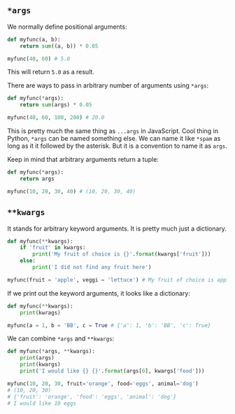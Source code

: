 ## `*args`

We normally define positional arguments:
```python
def myfunc(a, b):
    return sum((a, b)) * 0.05

myfunc(40, 60) # 5.0
```
This will return `5.0` as a result.

There are ways to pass in arbitrary number of arguments using `*args`:
```python
def myfunc(*args):
	return sum(args) * 0.05

myfunc(40, 60, 100, 200) # 20.0
```
This is pretty much the same thing as `...args` in JavaScript.
Cool thing in Python, `*args` can be named something else. We can name it like `*spam` as long as it it followed by the asterisk. But it is a convention to name it as `args`.

Keep in mind that arbitrary arguments return a tuple:
```python
def myfunc(*args):
	return args

myfunc(10, 20, 30, 40) # (10, 20, 30, 40)
```

## `**kwargs`

It stands for arbitrary keyword arguments. It is pretty much just a dictionary.
```python
def myfunc(**kwargs):
    if 'fruit' in kwargs:
        print('My fruit of choice is {}'.format(kwargs['fruit']))
    else:
        print('I did not find any fruit here')

myfunc(fruit = 'apple', veggi = 'lettuce') # My fruit of choice is apple
```

If we print out the keyword arguments, it looks like a dictionary:
```python
def myfunc(**kwargs):
	print(kwrags)

myfunc(a = 1, b = 'BB', c = True # {'a': 1, 'b': 'BB', 'c': True}
```

We can combine `*args` and `**kwargs`:
```python
def myfunc(*args, **kwargs):
    print(args)
    print(kwargs)
    print('I would like {} {}'.format(args[0], kwargs['food']))

myfunc(10, 20, 30, fruit='orange', food='eggs', animal='dog')
# (10, 20, 30)
# {'fruit': 'orange', 'food': 'eggs', 'animal': 'dog'}
# I would like 10 eggs
```



